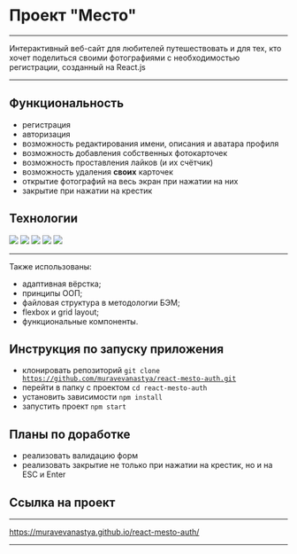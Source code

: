 # Проект "Место"

---

Интерактивный веб-сайт для любителей путешествовать и для тех, кто хочет поделиться своими фотографиями с необходимостью регистрации, созданный на React.js

---

## Функциональность
* регистрация
* авторизация
* возможность редактирования имени, описания и аватара профиля
* возможность добавления собственных фотокарточек
* возможность проставления лайков (и их счётчик)
* возможность удаления __своих__ карточек
* открытие фотографий на весь экран при нажатии на них
* закрытие при нажатии на крестик

## Технологии
<div>
  <img src="https://img.shields.io/badge/HTML5-red?style=for-the-badge&logo=HTML5&logoColor=white"/>
  <img src="https://img.shields.io/badge/CSS3-teal?style=for-the-badge&logo=CSS3&logoColor=white"/>
  <img src="https://img.shields.io/badge/JavaScript-gold?style=for-the-badge&logo=JavaScript&logoColor=white"/>
  <img src="https://img.shields.io/badge/Webpack-blue?style=for-the-badge&logo=Webpack&logoColor=white"/>
  <img src="https://img.shields.io/badge/React-indigo?style=for-the-badge&logo=React&logoColor=white"/>
</div>

---

Также использованы:
* адаптивная вёрстка;
* принципы ООП;
* файловая структура в методологии БЭМ;
* flexbox и grid layout;
* функциональные компоненты.

## Инструкция по запуску приложения
* клонировать репозиторий <code>git clone https://github.com/muravevanastya/react-mesto-auth.git</code>
* перейти в папку с проектом <code>cd react-mesto-auth</code>
* установить зависимости <code>npm install</code>
* запустить проект <code>npm start</code>

## Планы по доработке
* реализовать валидацию форм
* реализовать закрытие не только при нажатии на крестик, но и на ESC и Enter

## Ссылка на проект

---

https://muravevanastya.github.io/react-mesto-auth/

---
